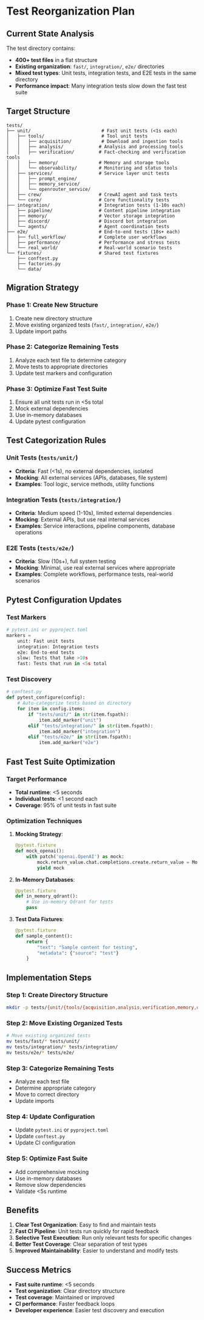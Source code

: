 # Test Reorganization Plan

## Current State Analysis

The test directory contains:

- **400+ test files** in a flat structure
- **Existing organization**: `fast/`, `integration/`, `e2e/` directories
- **Mixed test types**: Unit tests, integration tests, and E2E tests in the same directory
- **Performance impact**: Many integration tests slow down the fast test suite

## Target Structure

```
tests/
├── unit/                          # Fast unit tests (<1s each)
│   ├── tools/                     # Tool unit tests
│   │   ├── acquisition/           # Download and ingestion tools
│   │   ├── analysis/             # Analysis and processing tools
│   │   ├── verification/         # Fact-checking and verification tools
│   │   ├── memory/               # Memory and storage tools
│   │   └── observability/        # Monitoring and status tools
│   ├── services/                 # Service layer unit tests
│   │   ├── prompt_engine/
│   │   ├── memory_service/
│   │   └── openrouter_service/
│   ├── crew/                     # CrewAI agent and task tests
│   └── core/                     # Core functionality tests
├── integration/                  # Integration tests (1-10s each)
│   ├── pipeline/                 # Content pipeline integration
│   ├── memory/                   # Vector storage integration
│   ├── discord/                  # Discord bot integration
│   └── agents/                   # Agent coordination tests
├── e2e/                          # End-to-end tests (10s+ each)
│   ├── full_workflow/            # Complete user workflows
│   ├── performance/              # Performance and stress tests
│   └── real_world/               # Real-world scenario tests
└── fixtures/                     # Shared test fixtures
    ├── conftest.py
    ├── factories.py
    └── data/
```

## Migration Strategy

### Phase 1: Create New Structure

1. Create new directory structure
2. Move existing organized tests (`fast/`, `integration/`, `e2e/`)
3. Update import paths

### Phase 2: Categorize Remaining Tests

1. Analyze each test file to determine category
2. Move tests to appropriate directories
3. Update test markers and configuration

### Phase 3: Optimize Fast Test Suite

1. Ensure all unit tests run in <5s total
2. Mock external dependencies
3. Use in-memory databases
4. Update pytest configuration

## Test Categorization Rules

### Unit Tests (`tests/unit/`)

- **Criteria**: Fast (<1s), no external dependencies, isolated
- **Mocking**: All external services (APIs, databases, file system)
- **Examples**: Tool logic, service methods, utility functions

### Integration Tests (`tests/integration/`)

- **Criteria**: Medium speed (1-10s), limited external dependencies
- **Mocking**: External APIs, but use real internal services
- **Examples**: Service interactions, pipeline components, database operations

### E2E Tests (`tests/e2e/`)

- **Criteria**: Slow (10s+), full system testing
- **Mocking**: Minimal, use real external services where appropriate
- **Examples**: Complete workflows, performance tests, real-world scenarios

## Pytest Configuration Updates

### Test Markers

```python
# pytest.ini or pyproject.toml
markers =
    unit: Fast unit tests
    integration: Integration tests
    e2e: End-to-end tests
    slow: Tests that take >10s
    fast: Tests that run in <5s total
```

### Test Discovery

```python
# conftest.py
def pytest_configure(config):
    # Auto-categorize tests based on directory
    for item in config.items:
        if "tests/unit/" in str(item.fspath):
            item.add_marker("unit")
        elif "tests/integration/" in str(item.fspath):
            item.add_marker("integration")
        elif "tests/e2e/" in str(item.fspath):
            item.add_marker("e2e")
```

## Fast Test Suite Optimization

### Target Performance

- **Total runtime**: <5 seconds
- **Individual tests**: <1 second each
- **Coverage**: 95% of unit tests in fast suite

### Optimization Techniques

1. **Mocking Strategy**:

   ```python
   @pytest.fixture
   def mock_openai():
       with patch('openai.OpenAI') as mock:
           mock.return_value.chat.completions.create.return_value = MockResponse()
           yield mock
   ```

2. **In-Memory Databases**:

   ```python
   @pytest.fixture
   def in_memory_qdrant():
       # Use in-memory Qdrant for tests
       pass
   ```

3. **Test Data Fixtures**:

   ```python
   @pytest.fixture
   def sample_content():
       return {
           "text": "Sample content for testing",
           "metadata": {"source": "test"}
       }
   ```

## Implementation Steps

### Step 1: Create Directory Structure

```bash
mkdir -p tests/{unit/{tools/{acquisition,analysis,verification,memory,observability},services,crew,core},integration/{pipeline,memory,discord,agents},e2e/{full_workflow,performance,real_world},fixtures}
```

### Step 2: Move Existing Organized Tests

```bash
# Move existing organized tests
mv tests/fast/* tests/unit/
mv tests/integration/* tests/integration/
mv tests/e2e/* tests/e2e/
```

### Step 3: Categorize Remaining Tests

- Analyze each test file
- Determine appropriate category
- Move to correct directory
- Update imports

### Step 4: Update Configuration

- Update `pytest.ini` or `pyproject.toml`
- Update `conftest.py`
- Update CI configuration

### Step 5: Optimize Fast Suite

- Add comprehensive mocking
- Use in-memory databases
- Remove slow dependencies
- Validate <5s runtime

## Benefits

1. **Clear Test Organization**: Easy to find and maintain tests
2. **Fast CI Pipeline**: Unit tests run quickly for rapid feedback
3. **Selective Test Execution**: Run only relevant tests for specific changes
4. **Better Test Coverage**: Clear separation of test types
5. **Improved Maintainability**: Easier to understand and modify tests

## Success Metrics

- **Fast suite runtime**: <5 seconds
- **Test organization**: Clear directory structure
- **Test coverage**: Maintained or improved
- **CI performance**: Faster feedback loops
- **Developer experience**: Easier test discovery and execution
